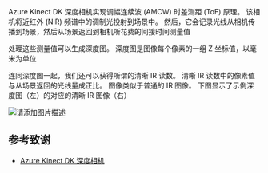 Azure Kinect DK 深度相机实现调幅连续波 (AMCW) 时差测距 (ToF) 原理。 该相机将近红外 (NIR) 频谱中的调制光投射到场景中。 然后，它会记录光线从相机传播到场景，然后从场景返回到相机所花费的间接时间测量值

处理这些测量值可以生成深度图。 深度图是图像每个像素的一组 Z 坐标值，以毫米为单位

连同深度图一起，我们还可以获得所谓的清晰 IR 读数。 清晰 IR 读数中的像素值与从场景返回的光线量成正比。 图像类似于普通的 IR 图像。 下图显示了示例深度图（左）的对应的清晰 IR 图像（右）

![请添加图片描述](https://docs.microsoft.com/zh-cn/azure/kinect-dk/media/concepts/depth-camera-depth-ir.png)


## 参考致谢
- [Azure Kinect DK 深度相机](https://docs.microsoft.com/zh-cn/azure/kinect-dk/depth-camera)